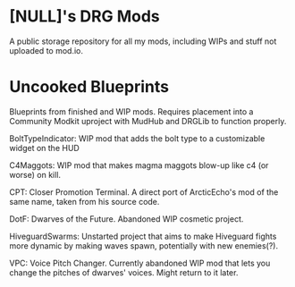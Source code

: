 # [NULL]'s DRG Mods
A public storage repository for all my mods, including WIPs and stuff not uploaded to mod.io.

# Uncooked Blueprints
  Blueprints from finished and WIP mods. Requires placement into a Community Modkit uproject with MudHub and DRGLib to function properly.
  
  BoltTypeIndicator: WIP mod that adds the bolt type to a customizable widget on the HUD
  
  C4Maggots: WIP mod that makes magma maggots blow-up like c4 (or worse) on kill.
  
  CPT: Closer Promotion Terminal. A direct port of ArcticEcho's mod of the same name, taken from his source code.
  
  DotF: Dwarves of the Future. Abandoned WIP cosmetic project.
  
  HiveguardSwarms: Unstarted project that aims to make Hiveguard fights more dynamic by making waves spawn, potentially with new enemies(?).
  
  VPC: Voice Pitch Changer. Currently abandoned WIP mod that lets you change the pitches of dwarves' voices. Might return to it later.
  
